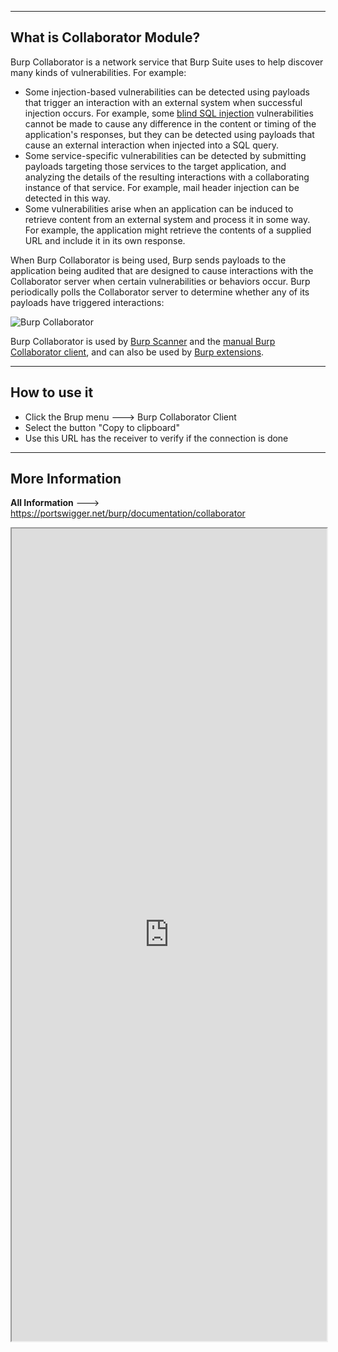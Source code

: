 --- ---

<h2>What is Collaborator Module?</h2>

Burp Collaborator is a network service that Burp Suite uses to help discover many kinds of vulnerabilities. For example:

-   Some injection-based vulnerabilities can be detected using payloads that trigger an interaction with an external system when successful injection occurs. For example, some [blind SQL injection](https://portswigger.net/web-security/sql-injection/blind) vulnerabilities cannot be made to cause any difference in the content or timing of the application's responses, but they can be detected using payloads that cause an external interaction when injected into a SQL query.
-   Some service-specific vulnerabilities can be detected by submitting payloads targeting those services to the target application, and analyzing the details of the resulting interactions with a collaborating instance of that service. For example, mail header injection can be detected in this way.
-   Some vulnerabilities arise when an application can be induced to retrieve content from an external system and process it in some way. For example, the application might retrieve the contents of a supplied URL and include it in its own response.

When Burp Collaborator is being used, Burp sends payloads to the application being audited that are designed to cause interactions with the Collaborator server when certain vulnerabilities or behaviors occur. Burp periodically polls the Collaborator server to determine whether any of its payloads have triggered interactions:

![Burp Collaborator](https://portswigger.net/burp/documentation/images/collaborator/collaborator-1.svg)

Burp Collaborator is used by [Burp Scanner](https://portswigger.net/burp/documentation/scanner) and the [manual Burp Collaborator client](https://portswigger.net/burp/documentation/desktop/tools/collaborator-client), and can also be used by [Burp extensions](https://portswigger.net/burp/documentation/desktop/extensions).

---

<h2>How to use it</h2>

- Click the Brup menu ---> Burp Collaborator Client
- Select the button "Copy to clipboard"
- Use this URL has the receiver to verify if the connection is done

---

<h2>More Information</h2>

**All Information** --->  https://portswigger.net/burp/documentation/collaborator

<iframe src="https://portswigger.net/burp/documentation/collaborator" width="100%" height="1300"></iframe>